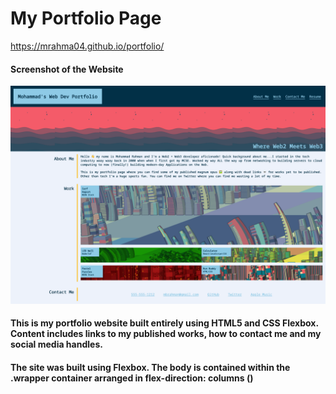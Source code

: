 # My Portfolio Page

https://mrahma04.github.io/portfolio/

#### Screenshot of the Website
![Optimized Horiseon Homepage](https://github.com/mrahma04/portfolio/blob/main/images/screencapture-mrahma04-github-io-portfolio-2021-10-18-05_44_12.png)

#### This is my portfolio website built entirely using HTML5 and CSS Flexbox. Content includes links to my published works, how to contact me and my social media handles. 


#### The site was built using Flexbox. The body is contained within the .wrapper container arranged in flex-direction: columns ()